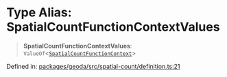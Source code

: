 # Type Alias: SpatialCountFunctionContextValues

> **SpatialCountFunctionContextValues**: `ValueOf`\<[`SpatialCountFunctionContext`](SpatialCountFunctionContext.md)\>

Defined in: [packages/geoda/src/spatial-count/definition.ts:21](https://github.com/GeoDaCenter/openassistant/blob/a1f850931f3d8289e0a4c297ef4b317a2f84235b/packages/geoda/src/spatial-count/definition.ts#L21)
